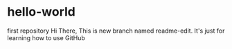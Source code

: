 # hello-world
first repository
Hi There,
This is new branch named readme-edit.
It's just for learning how to use GitHub
